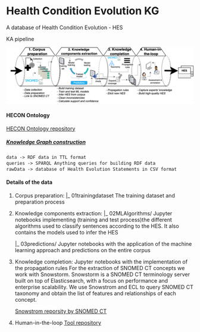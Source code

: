 # Health Condition Evolution KG
 A database of Health Condition Evolution - HES
 
 KA pipeline
 
 ![Knowledge acquisition pipeline](/assets/KApipeline.png?raw=true "KA pipeline")
 

#### HECON Ontology

 [HECON Ontology repository](https://github.com/albamoralest/HECON-Ontology)
    
 ##### [Knowledge Graph construction](https://github.com/albamoralest/HECON-Ontology/tree/main/Knowledge%20Graph)
    data -> RDF data in TTL format
    queries -> SPARQL Anything queries for building RDF data
    rawData -> database of Health Evolution Statements in CSV format

#### Details of the data


1. Corpus preparation: 
    |_ 01trainingdataset
    The training dataset and preparation process
    
2. Knowledge components extraction: 
    |_ 02MLAlgorithms/
    Jupyter notebooks implementing (training and test process)the different algorithms used to classify sentences according to the HES.
    It also contains the models used to infer the HES
    
    |_ 03predictions/
    Jupyter notebooks with the application of the machine learning approach and predictions on the entire corpus
    
3. Knowledge completion: 
    Jupyter notebooks with the implementation of the propagation rules
    For the extraction of SNOMED CT concepts we work with Snowstorm. 
    Snowstorm is a SNOMED CT terminology server built on top of Elasticsearch, with a focus on performance and enterprise scalability.
    We use Snowstrom and ECL to query SNOMED CT taxonomy and obtain the list of features and relationships of each concept. 
    
    [Snowstrom reporsity by SNOMED CT ](https://github.com/IHTSDO/snowstorm)
    
    
4. Human-in-the-loop
    [Tool repository](https://github.com/albamoralest/evaluation_KA)
    
